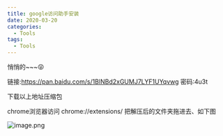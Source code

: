 ```yaml
---
title: google访问助手安装
date: 2020-03-20
categories:
  - Tools
tags:
  - Tools
---
```

悄悄的~~~😝

链接:https://pan.baidu.com/s/1BlNBd2xGUMJ7LYF1UYqvwg  密码:4u3t

下载以上地址压缩包

chrome浏览器访问 chrome://extensions/
把解压后的文件夹拖进去、如下图

![image.png](https://upload-images.jianshu.io/upload_images/14027542-761560184bd3cab4.png?imageMogr2/auto-orient/strip%7CimageView2/2/w/1240)

